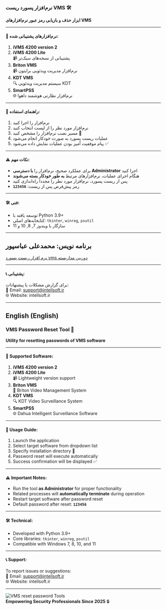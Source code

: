 ### نرم‌افزار پسورد ریست VMS 🛠️  
**ابزار حذف و بازیابی رمز عبور نرم‌افزارهای VMS**  

---

#### 🧩 نرم‌افزارهای پشتیبانی شده:
1. **iVMS 4200 version 2**  
2. **iVMS 4200 Lite**  
   📹 پشتیبانی از نسخه‌های سبک‌تر  
3. **Briton VMS**  
   📹 نرم‌افزار مدیریت ویدئویی برایتون  
4. **KDT VMS**  
   🔍 سیستم مدیریت ویدئویی KDT  
5. **SmartPSS**  
   🌐  نرم‌افزار نظارتی هوشمند داهوا  

---

#### 🚀 راهنمای استفاده:
1. نرم‌افزار را اجرا کنید
2. نرم‌افزار مورد نظر را از لیست انتخاب کنید
3. مسیر نصب نرم‌افزار را مشخص کنید 📁
4. عملیات ریست پسورد به صورت خودکار انجام می‌شود
5. پیام موفقیت آمیز بودن عملیات نمایش داده می‌شود ✅

---

#### ⚠️ نکات مهم:
- برای عملکرد صحیح، نرم‌افزار را **با دسترسی Administrator** اجرا کنید
- هنگام اجرای عملیات، نرم‌افزارهای مرتبط **به طور خودکار بسته می‌شوند**
- پس از ریست پسورد، نرم‌افزار مورد نظر را مجددا راه‌اندازی کنید
- رمز پیش‌فرض پس از ریست: **`123456`**

---

#### 🛠️ فنی:
- توسعه یافته با Python 3.9+
- کتابخانه‌های اصلی: `tkinter`, `winreg`, `psutil`
- سازگار با ویندوز 7, 8, 10 و 11

---


## برنامه نویس: محمدعلی عباسپور
[نرم افزار ریست پسورد vms دوربین مداربسته](https://intellsoft.ir/cctv-vms-software-reset-password-tools/)


---

#### 📞 پشتیبانی:  
برای گزارش مشکلات یا پیشنهادات:  
📧 Email: support@intellsoft.ir  
🌐 Website: intellsoft.ir  

---

## English (English)

### VMS Password Reset Tool 🔐  
**Utility for resetting passwords of VMS software**  

---

#### 🧩 Supported Software:
1. **iVMS 4200 version 2**  
2. **iVMS 4200 Lite**  
   📹 Lightweight version support  
3. **Briton VMS**  
   🏢 Briton Video Management System  
4. **KDT VMS**  
   🔍 KDT Video Surveillance System  
5. **SmartPSS**  
   🌐 Dahua Intelligent Surveillance Software  

---

#### 🚀 Usage Guide:
1. Launch the application
2. Select target software from dropdown list
3. Specify installation directory 📁
4. Password reset will execute automatically
5. Success confirmation will be displayed ✅

---

#### ⚠️ Important Notes:
- Run the tool **as Administrator** for proper functionality
- Related processes will **automatically terminate** during operation
- Restart target software after password reset
- Default password after reset: **`123456`**

---

#### 🛠️ Technical:
- Developed with Python 3.9+
- Core libraries: `tkinter`, `winreg`, `psutil`
- Compatible with Windows 7, 8, 10, and 11

---

#### 📞 Support:  
To report issues or suggestions:  
📧 Email: support@intellsoft.ir  
🌐 Website: intellsoft.ir  

---

![VMS reset password Tools](https://intellsoft.ir/cctv-vms-software-reset-password-tools/)  
**Empowering Security Professionals Since 2025** 🔒